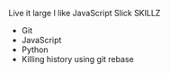 Live it large
I like JavaScript
Slick SKILLZ
* Git
* JavaScript
* Python
* Killing history using git rebase
